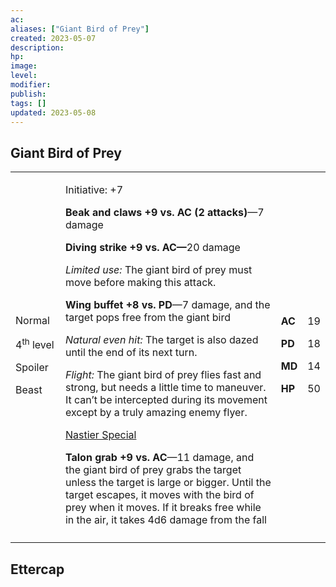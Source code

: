 ```yaml
---
ac: 
aliases: ["Giant Bird of Prey"]
created: 2023-05-07
description: 
hp: 
image: 
level: 
modifier: 
publish: 
tags: []
updated: 2023-05-08
---
```


## Giant Bird of Prey

<table>
<colgroup>
<col style="width: 16%" />
<col style="width: 72%" />
<col style="width: 5%" />
<col style="width: 5%" />
</colgroup>
<tbody>
<tr class="odd">
<td><p>Normal</p>
<p>4<sup>th</sup> level</p>
<p>Spoiler</p>
<p>Beast</p></td>
<td><p>Initiative: +7</p>
<p><strong>Beak and claws +9 vs. AC (2 attacks)</strong>—7 damage</p>
<p><strong>Diving strike +9 vs. AC—</strong>20 damage</p>
<p><em>Limited use:</em> The giant bird of prey must move before making
this attack.</p>
<p><strong>Wing buffet +8 vs. PD</strong>—7 damage, and the target pops
free from the giant bird</p>
<p><em>Natural even hit:</em> The target is also dazed until the end of
its next turn.</p>
<p><em>Flight:</em> The giant bird of prey flies fast and strong, but
needs a little time to maneuver. It can’t be intercepted during its
movement except by a truly amazing enemy flyer.</p>
<p><u>Nastier Special</u></p>
<p><strong>Talon grab +9 vs. AC</strong>—11 damage, and the giant bird
of prey grabs the target unless the target is large or bigger. Until the
target escapes, it moves with the bird of prey when it moves. If it
breaks free while in the air, it takes 4d6 damage from the fall</p></td>
<td><p><strong>AC</strong></p>
<p><strong>PD</strong></p>
<p><strong>MD</strong></p>
<p><strong>HP</strong></p></td>
<td><p>19</p>
<p>18</p>
<p>14</p>
<p>50</p></td>
</tr>
<tr class="even">
<td></td>
<td></td>
<td></td>
<td></td>
</tr>
</tbody>
</table>

## Ettercap
